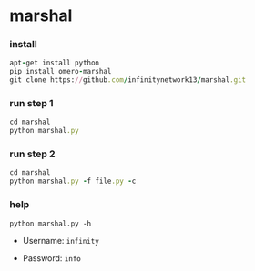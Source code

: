# marshal
### install
```ruby
apt-get install python
pip install omero-marshal
git clone https://github.com/infinitynetwork13/marshal.git
```
### run step 1
```ruby
cd marshal
python marshal.py
```
### run step 2
```ruby
cd marshal
python marshal.py -f file.py -c
```

### help
```
python marshal.py -h
```
- Username: ``infinity``

- Password: ``info``
